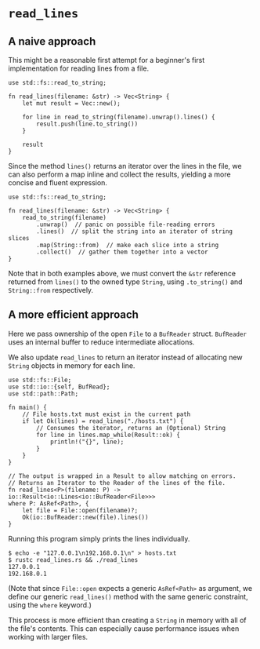 # `read_lines`

## A naive approach

This might be a reasonable first attempt for a beginner's first
implementation for reading lines from a file.

```rust,no_run
use std::fs::read_to_string;

fn read_lines(filename: &str) -> Vec<String> {
    let mut result = Vec::new();

    for line in read_to_string(filename).unwrap().lines() {
        result.push(line.to_string())
    }

    result
}
```

Since the method `lines()` returns an iterator over the lines in the file,
we can also perform a map inline and collect the results, yielding a more
concise and fluent expression.

```rust,no_run
use std::fs::read_to_string;

fn read_lines(filename: &str) -> Vec<String> {
    read_to_string(filename) 
        .unwrap()  // panic on possible file-reading errors
        .lines()  // split the string into an iterator of string slices
        .map(String::from)  // make each slice into a string
        .collect()  // gather them together into a vector
}
```

Note that in both examples above, we must convert the `&str` reference
returned from `lines()` to the owned type `String`, using `.to_string()`
and `String::from` respectively.

## A more efficient approach

Here we pass ownership of the open `File` to a `BufReader` struct. `BufReader` uses an internal
buffer to reduce intermediate allocations.

We also update `read_lines` to return an iterator instead of allocating new
`String` objects in memory for each line.

```rust,no_run
use std::fs::File;
use std::io::{self, BufRead};
use std::path::Path;

fn main() {
    // File hosts.txt must exist in the current path
    if let Ok(lines) = read_lines("./hosts.txt") {
        // Consumes the iterator, returns an (Optional) String
        for line in lines.map_while(Result::ok) {
            println!("{}", line);
        }
    }
}

// The output is wrapped in a Result to allow matching on errors.
// Returns an Iterator to the Reader of the lines of the file.
fn read_lines<P>(filename: P) -> io::Result<io::Lines<io::BufReader<File>>>
where P: AsRef<Path>, {
    let file = File::open(filename)?;
    Ok(io::BufReader::new(file).lines())
}
```

Running this program simply prints the lines individually.

```shell
$ echo -e "127.0.0.1\n192.168.0.1\n" > hosts.txt
$ rustc read_lines.rs && ./read_lines
127.0.0.1
192.168.0.1
```

(Note that since `File::open` expects a generic `AsRef<Path>` as argument, we define our
generic `read_lines()` method with the same generic constraint, using the `where` keyword.)

This process is more efficient than creating a `String` in memory with all of the file's
contents. This can especially cause performance issues when working with larger files.
